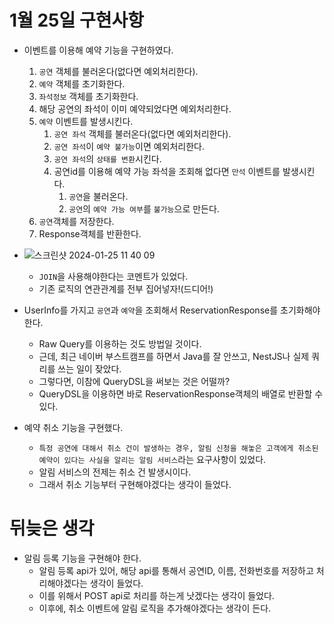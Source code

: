 # 1월 25일 구현사항

- 이벤트를 이용해 예약 기능을 구현하였다.
  1. `공연` 객체를 불러온다(없다면 예외처리한다).
  2. `예약` 객체를 초기화한다.
  3. `좌석정보` 객체를 초기화한다.
  4. 해당 공연의 좌석이 이미 예약되었다면 예외처리한다. 
  5. `예약` 이벤트를 발생시킨다.
     1. `공연 좌석` 객체를 불러온다(없다면 예외처리한다). 
     2. `공연 좌석`이 `예약 불가능`이면 예외처리한다. 
     3. `공연 좌석`의 `상태를 변환`시킨다. 
     4. 공연id를 이용해 예약 가능 좌석을 조회해 없다면 `만석` 이벤트를 발생시킨다. 
        1. `공연`을 불러온다. 
        2. `공연`의 `예약 가능 여부`를 `불가능`으로 만든다.
  6. `공연`객체를 저장한다.
  7. Response객체를 반환한다.
- ![스크린샷 2024-01-25 11 40 09](https://github.com/jinho-yoo-jack/wanted-preonboarding-challenge-backend-16/assets/99702271/b47fe8b6-7a6c-4650-8141-921c8b16e51b)
  - `JOIN`을 사용해야한다는 코멘트가 있었다. 
  - 기존 로직의 연관관계를 전부 집어넣자!(드디어!)

- UserInfo를 가지고 `공연`과 `예약`을 조회해서 ReservationResponse를 초기화해야한다. 
  - Raw Query를 이용하는 것도 방법일 것이다. 
  - 근데, 최근 네이버 부스트캠프를 하면서 Java를 잘 안쓰고, NestJS나 실제 쿼리를 쓰는 일이 잦았다. 
  - 그렇다면, 이참에 QueryDSL을 써보는 것은 어떨까?
  - QueryDSL을 이용하면 바로 ReservationResponse객체의 배열로 반환할 수 있다. 
- 예약 취소 기능을 구현했다. 
  - `특정 공연에 대해서 취소 건이 발생하는 경우, 알림 신청을 해놓은 고객에게 취소된 예약이 있다는 사실을 알리는 알림 서비스`라는 요구사항이 있었다. 
  - 알림 서비스의 전제는 취소 건 발생시이다. 
  - 그래서 취소 기능부터 구현해야겠다는 생각이 들었다.

# 뒤늦은 생각

- 알림 등록 기능을 구현해야 한다.
  - 알림 등록 api가 있어, 해당 api를 통해서 공연ID, 이름, 전화번호를 저장하고 처리해야겠다는 생각이 들었다. 
  - 이를 위해서 POST api로 처리를 하는게 낫겠다는 생각이 들었다. 
  - 이후에, 취소 이벤트에 알림 로직을 추가해야겠다는 생각이 든다.